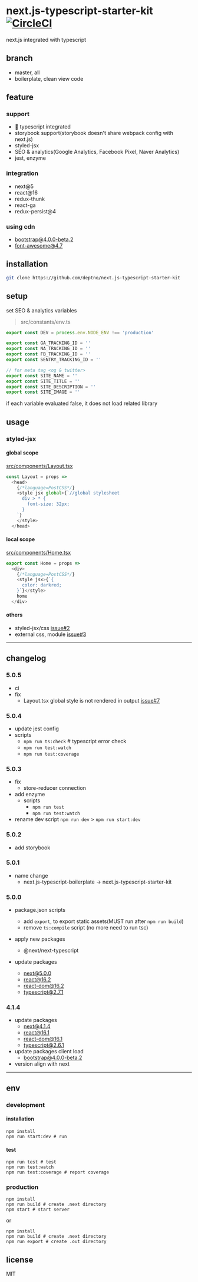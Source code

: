 # next.js-typescript-starter-kit [![CircleCI](https://circleci.com/gh/deptno/next.js-typescript-starter-kit.svg?style=svg)](https://circleci.com/gh/deptno/next.js-typescript-starter-kit)

next.js integrated with typescript

## branch

- master, all
- boilerplate, clean view code

## feature

### support
 - :tada: typescript integrated
 - storybook support(storybook doesn't share webpack config with next.js)
 - styled-jsx
 - SEO & analytics(Google Analytics, Facebook Pixel, Naver Analytics)
 - jest, enzyme

### integration
 - next@5
 - react@16
 - redux-thunk
 - react-ga
 - redux-persist@4

### using cdn
 - bootstrap@4.0.0-beta.2
 - font-awesome@4.7

## installation

```sh
git clone https://github.com/deptno/next.js-typescript-starter-kit
```

## setup

set SEO & analytics variables

> src/constants/env.ts

```typescript
export const DEV = process.env.NODE_ENV !== 'production'

export const GA_TRACKING_ID = ''
export const NA_TRACKING_ID = ''
export const FB_TRACKING_ID = ''
export const SENTRY_TRACKING_ID = ''

// for meta tag <og & twitter>
export const SITE_NAME = ''
export const SITE_TITLE = ''
export const SITE_DESCRIPTION = ''
export const SITE_IMAGE = ''
```

if each variable evaluated false, it does not load related library

## usage

### styled-jsx

#### global scope

[src/components/Layout.tsx](src/components/Layout.tsx)

```typescript jsx
const Layout = props =>
  <head>
    {/*language=PostCSS*/}
    <style jsx global>{`//global stylesheet
      div > * {
        font-size: 32px;
      }
    `}
    </style>
  </head>

```

#### local scope

[src/components/Home.tsx](src/components/Home.tsx)

```typescript jsx
export const Home = props =>
  <div>
    {/*language=PostCSS*/}
    <style jsx>{`{
      color: darkred;
    }`}</style>
    home
  </div>
```

#### others

- styled-jsx/css [issue#2](https://github.com/deptno/next.js-typescript-starter-kit/issues/2)
- external css, module [issue#3](https://github.com/deptno/next.js-typescript-starter-kit/issues/3)

---

## changelog

### 5.0.5

- ci
- fix
  - Layout.tsx global style is not rendered in output <head> [issue#7](https://github.com/deptno/next.js-typescript-starter-kit/issues/7)

### 5.0.4

- update jest config
- scripts
  - `npm run ts:check` # typescript error check
  - `npm run test:watch`
  - `npm run test:coverage`
     
     
### 5.0.3

- fix
  - store-reducer connection
- add enzyme
  - scripts
     - `npm run test`
     - `npm run test:watch`
- rename dev script `npm run dev` > `npm run start:dev`

### 5.0.2

- add storybook

### 5.0.1

- name change
  - next.js-typescript-boilerplate -> next.js-typescript-starter-kit
  
### 5.0.0

- package.json scripts
  - add `export`, to export static assets(MUST run after `npm run build`)
  - remove `ts:compile` script (no more need to run tsc)
  
- apply new packages
  - @next/next-typescript
  
- update packages
  - next@5.0.0
  - react@16.2
  - react-dom@16.2
  - typescript@2.7.1

### 4.1.4

- update packages
  - next@4.1.4
  - react@16.1
  - react-dom@16.1
  - typescript@2.6.1
- update packages client load
  - bootstrap@4.0.0-beta.2
- version align with next
  
---

## env

### development

#### installation

```
npm install
npm run start:dev # run
```

#### test

```
npm run test # test
npm run test:watch
npm run test:coverage # report coverage
```

### production

```
npm install
npm run build # create .next directory
npm start # start server
```

or

```
npm install
npm run build # create .next directory
npm run export # create .out directory
```

## license

MIT
